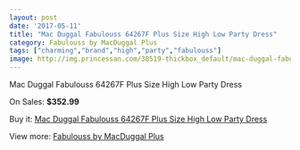 ```yaml
---
layout: post
date: '2017-05-11'
title: "Mac Duggal Fabulouss 64267F Plus Size High Low Party Dress"
category: Fabulouss by MacDuggal Plus
tags: ["charming","brand","high","party","fabulouss"]
image: http://img.princessan.com/38519-thickbox_default/mac-duggal-fabulouss-64267f-plus-size-high-low-party-dress.jpg
---
```

Mac Duggal Fabulouss 64267F Plus Size High Low Party Dress

On Sales: **$352.99**
<a href="https://www.princessan.com/en/17818-mac-duggal-fabulouss-64267f-plus-size-high-low-party-dress.html"><amp-img layout="responsive" width="600" height="600" src="//img.princessan.com/38519-thickbox_default/mac-duggal-fabulouss-64267f-plus-size-high-low-party-dress.jpg" alt="Mac Duggal Fabulouss 64267F Plus Size High Low Party Dress 0" /></a>

Buy it: [Mac Duggal Fabulouss 64267F Plus Size High Low Party Dress](https://www.princessan.com/en/17818-mac-duggal-fabulouss-64267f-plus-size-high-low-party-dress.html "Mac Duggal Fabulouss 64267F Plus Size High Low Party Dress")

View more: [Fabulouss by MacDuggal Plus](https://www.princessan.com/en/154- "Fabulouss by MacDuggal Plus")